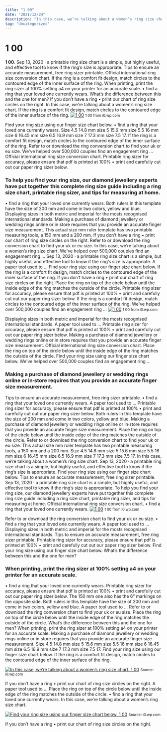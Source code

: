 ```yaml
---
title: "1 00"
date: "2021/12/24"
description: "In this case, we’re talking about a women’s ring size chart."
tag: "Uncategorized"
---
```


# 1 00
**1 00**. Sep 13, 2020 · a printable ring size chart is a simple, but highly useful, and effective tool to know if the ring’s size is appropriate. Tips to ensure an accurate measurement, free ring sizer printable. Official international ring size conversion chart. If the ring is a comfort fit design, match circles to the contoured edge of the inner surface of the ring. When printing, print the ring sizer at 100% setting a4 on your printer for an accurate scale.
• find a ring that your loved one currently wears. What’s the difference between this and the one for men? If you don’t have a ring • print our chart of ring size circles on the right. In this case, we’re talking about a women’s ring size chart. If the ring is a comfort fit design, match circles to the contoured edge of the inner surface of the ring.
[![1 00](https://i0.wp.com/6830041 "1 00")](https://i0.wp.com/6830041)
<small>1 00 from i0.wp.com</small>

Find your ring size using our finger size chart below. • find a ring that your loved one currently wears. Size 4.5 14.8 mm size 5 15.6 mm size 5.5 16 mm size 6 16.45 mm size 6.5 16.9 mm size 7 17.3 mm size 7.5 17. If the ring is a comfort fit design, match circles to the contoured edge of the inner surface of the ring. Refer to or download the ring conversion chart to find your uk or eu size. We&#039;ve helped over 500,000 couples find an engagement ring … Official international ring size conversion chart. Printable ring sizer for accuracy, please ensure that pdf is printed at 100% • print and carefully cut out our paper ring sizer below.

### To help you find your ring size, our diamond jewellery experts have put together this complete ring size guide including a ring size chart, printable ring sizer, and tips for measuring at home.
• find a ring that your loved one currently wears. Both rulers in this template have the size of 200 mm and come in two colors, yellow and blue. Displaying sizes in both metric and imperial for the mosts recognised international standards. Making a purchase of diamond jewellery or wedding rings online or in·store requires that you provide an accurate finger size measurement. This actual size mm ruler template has two printable measuring tools, a 150 mm and a 200 mm. If you don’t have a ring • print our chart of ring size circles on the right. Refer to or download the ring conversion chart to find your uk or eu size. In this case, we’re talking about a women’s ring size chart. We&#039;ve helped over 500,000 couples find an engagement ring … Sep 13, 2020 · a printable ring size chart is a simple, but highly useful, and effective tool to know if the ring’s size is appropriate. A paper tool used to … Find your ring size using our finger size chart below. If the ring is a comfort fit design, match circles to the contoured edge of the inner surface of the ring.
If you don’t have a ring • print our chart of ring size circles on the right. Place the ring on top of the circle below until the inside edge of the ring matches the outside of the circle. Printable ring sizer for accuracy, please ensure that pdf is printed at 100% • print and carefully cut out our paper ring sizer below. If the ring is a comfort fit design, match circles to the contoured edge of the inner surface of the ring. We&#039;ve helped over 500,000 couples find an engagement ring …
[![1 00](https://i0.wp.com/6830041 "1 00")](https://i0.wp.com/6830041)
<small>1 00 from i0.wp.com</small>

Displaying sizes in both metric and imperial for the mosts recognised international standards. A paper tool used to … Printable ring sizer for accuracy, please ensure that pdf is printed at 100% • print and carefully cut out our paper ring sizer below. Making a purchase of diamond jewellery or wedding rings online or in·store requires that you provide an accurate finger size measurement. Official international ring size conversion chart. Place the ring on top of the circle below until the inside edge of the ring matches the outside of the circle. Find your ring size using our finger size chart below. We&#039;ve helped over 500,000 couples find an engagement ring …

### Making a purchase of diamond jewellery or wedding rings online or in·store requires that you provide an accurate finger size measurement.
Tips to ensure an accurate measurement, free ring sizer printable. • find a ring that your loved one currently wears. A paper tool used to … Printable ring sizer for accuracy, please ensure that pdf is printed at 100% • print and carefully cut out our paper ring sizer below. Both rulers in this template have the size of 200 mm and come in two colors, yellow and blue. Making a purchase of diamond jewellery or wedding rings online or in·store requires that you provide an accurate finger size measurement. Place the ring on top of the circle below until the inside edge of the ring matches the outside of the circle. Refer to or download the ring conversion chart to find your uk or eu size. This actual size mm ruler template has two printable measuring tools, a 150 mm and a 200 mm. Size 4.5 14.8 mm size 5 15.6 mm size 5.5 16 mm size 6 16.45 mm size 6.5 16.9 mm size 7 17.3 mm size 7.5 17. In this case, we’re talking about a women’s ring size chart. Sep 13, 2020 · a printable ring size chart is a simple, but highly useful, and effective tool to know if the ring’s size is appropriate. Find your ring size using our finger size chart below.
Tips to ensure an accurate measurement, free ring sizer printable. Sep 13, 2020 · a printable ring size chart is a simple, but highly useful, and effective tool to know if the ring’s size is appropriate. To help you find your ring size, our diamond jewellery experts have put together this complete ring size guide including a ring size chart, printable ring sizer, and tips for measuring at home. Official international ring size conversion chart. • find a ring that your loved one currently wears.
[![1 00](https://i0.wp.com/6830041 "1 00")](https://i0.wp.com/6830041)
<small>1 00 from i0.wp.com</small>

Refer to or download the ring conversion chart to find your uk or eu size. • find a ring that your loved one currently wears. A paper tool used to … Displaying sizes in both metric and imperial for the mosts recognised international standards. Tips to ensure an accurate measurement, free ring sizer printable. Printable ring sizer for accuracy, please ensure that pdf is printed at 100% • print and carefully cut out our paper ring sizer below. Find your ring size using our finger size chart below. What’s the difference between this and the one for men?

### When printing, print the ring sizer at 100% setting a4 on your printer for an accurate scale.
• find a ring that your loved one currently wears. Printable ring sizer for accuracy, please ensure that pdf is printed at 100% • print and carefully cut out our paper ring sizer below. The 150 mm one also has the 6” markings on the opposite side. Both rulers in this template have the size of 200 mm and come in two colors, yellow and blue. A paper tool used to … Refer to or download the ring conversion chart to find your uk or eu size. Place the ring on top of the circle below until the inside edge of the ring matches the outside of the circle. What’s the difference between this and the one for men? When printing, print the ring sizer at 100% setting a4 on your printer for an accurate scale. Making a purchase of diamond jewellery or wedding rings online or in·store requires that you provide an accurate finger size measurement. Size 4.5 14.8 mm size 5 15.6 mm size 5.5 16 mm size 6 16.45 mm size 6.5 16.9 mm size 7 17.3 mm size 7.5 17. Find your ring size using our finger size chart below. If the ring is a comfort fit design, match circles to the contoured edge of the inner surface of the ring.


[![In this case, we’re talking about a women’s ring size chart. 1 00](1 "1 00")](https://i0.wp.com/6830041)
<small>Source: i0.wp.com</small>

If you don’t have a ring • print our chart of ring size circles on the right. A paper tool used to … Place the ring on top of the circle below until the inside edge of the ring matches the outside of the circle. • find a ring that your loved one currently wears. In this case, we’re talking about a women’s ring size chart.

[![Find your ring size using our finger size chart below. 1 00](1 "1 00")](https://i0.wp.com/6830041)
<small>Source: i0.wp.com</small>

If you don’t have a ring • print our chart of ring size circles on the right.
